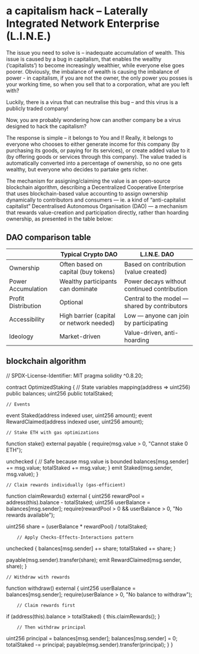 # a capitalism hack – Laterally Integrated Network Enterprise (L.I.N.E.)

The issue you need to solve is – inadequate accumulation of wealth. This issue is caused by a bug in capitalism, that enables the wealthy (‘capitalists’) to become increasingly wealthier, while everyone else goes poorer. 
Obviously, the imbalance of wealth is causing the imbalance of power - in capitalism, if you are not the owner, the only power you posses is your working time, so when you sell that to a corporation, what are you left with? 

Luckily, there is a virus that can neutralise this bug – and this virus is a publicly traded company! 

Now, you are probably wondering how can another company be a virus designed to hack the capitalism?

The response is simple – it belongs to You and I! Really, it belongs to everyone who chooses to either generate income for this company (by purchasing its goods, or paying for its services), or create added value to it (by offering goods or services through this company). The value traded is automatically converted into a percentage of ownership, so no one gets wealthy, but everyone who decides to partake gets richer. 

The mechanism for assigning/claiming the value is an open-source blockchain algorithm, describing a Decentralized Cooperative Enterprise that uses blockchain-based value accounting to assign ownership dynamically to contributors and consumers — ie. a kind of “anti-capitalist capitalist” Decentralised Autonomous Organisation (DAO) — a mechanism that rewards value-creation and participation directly, rather than hoarding ownership, as presented in the table below:


## DAO comparison table 

|                     | Typical Crypto DAO                       | L.I.N.E. DAO                                  |
|---------------------|------------------------------------------|-----------------------------------------------|
| Ownership           | Often based on capital (buy tokens)      | Based on contribution (value created)         |
| Power Accumulation  | Wealthy participants can dominate        | Power decays without continued contribution   |
| Profit Distribution | Optional                                 | Central to the model — shared by contributors |
| Accessibility       | High barrier (capital or network needed) | Low — anyone can join by participating        |
| Ideology            | Market-driven                            | Value-driven, anti-hoarding                   |


## blockchain algorithm

// SPDX-License-Identifier: MIT
pragma solidity ^0.8.20;

contract OptimizedStaking {
    // State variables
    mapping(address => uint256) public balances;
    uint256 public totalStaked;
    
    // Events
   event Staked(address indexed user, uint256 amount);
   event RewardClaimed(address indexed user, uint256 amount);

    // Stake ETH with gas optimizations
   function stake() external payable {
        require(msg.value > 0, "Cannot stake 0 ETH");
        
   unchecked { // Safe because msg.value is bounded
            balances[msg.sender] += msg.value;
            totalStaked += msg.value;
        }
        emit Staked(msg.sender, msg.value);
    }

    // Claim rewards individually (gas-efficient)
   function claimRewards() external {
        uint256 rewardPool = address(this).balance - totalStaked;
        uint256 userBalance = balances[msg.sender];
        require(rewardPool > 0 && userBalance > 0, "No rewards available");
        
   uint256 share = (userBalance * rewardPool) / totalStaked;
        
        // Apply Checks-Effects-Interactions pattern
   unchecked {
            balances[msg.sender] += share;
            totalStaked += share;
        }
        
   payable(msg.sender).transfer(share);
        emit RewardClaimed(msg.sender, share);
    }

    // Withdraw with rewards
   function withdraw() external {
        uint256 userBalance = balances[msg.sender];
        require(userBalance > 0, "No balance to withdraw");
        
        // Claim rewards first
   if (address(this).balance > totalStaked) {
            this.claimRewards();
        }
        
        // Then withdraw principal
   uint256 principal = balances[msg.sender];
   balances[msg.sender] = 0;
   totalStaked -= principal;
   payable(msg.sender).transfer(principal);
    }
}

